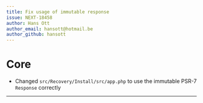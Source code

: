 ```yaml
---
title: Fix usage of immutable response
issue: NEXT-18458
author: Hans Ott
author_email: hansott@hotmail.be 
author_github: hansott
---
```

# Core
* Changed `src/Recovery/Install/src/app.php` to use the immutable PSR-7 `Response` correctly 
___
